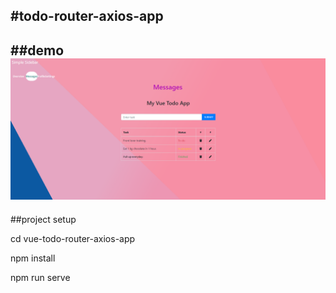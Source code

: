 #todo-router-axios-app
---
##demo
![This is a alt text.](/pic/page.png "This is a sample image.")
---
##project setup

cd vue-todo-router-axios-app

npm install

npm run serve